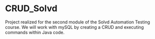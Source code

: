 # CRUD_Solvd

Project realized for the second module of the Solvd Automation Testing course. 
We will work with mySQL by creating a CRUD and executing commands within Java code.
